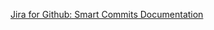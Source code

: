 [Jira for Github: Smart Commits Documentation](https://support.atlassian.com/jira-software-cloud/docs/process-issues-with-smart-commits/)
